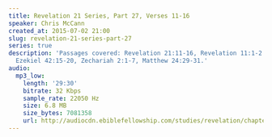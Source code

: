 ```yaml
---
title: Revelation 21 Series, Part 27, Verses 11-16
speaker: Chris McCann
created_at: 2015-07-02 21:00
slug: revelation-21-series-part-27
series: true
description: 'Passages covered: Revelation 21:11-16, Revelation 11:1-2 Ezekiel 40:2-5,
  Ezekiel 42:15-20, Zechariah 2:1-7, Matthew 24:29-31.'
audio:
  mp3_low:
    length: '29:30'
    bitrate: 32 Kbps
    sample_rate: 22050 Hz
    size: 6.8 MB
    size_bytes: 7081358
    url: http://audiocdn.ebiblefellowship.com/studies/revelation/chapter-21/2015.07.02_McCann_-_Revelation_21_Series_Part_27.mp3
---
```

